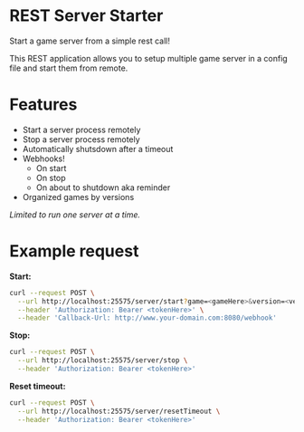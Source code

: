 # REST Server Starter

Start a game server from a simple rest call!

This REST application allows you to setup multiple game server in a config file and start them from remote.

# Features
- Start a server process remotely
- Stop a server process remotely
- Automatically shutsdown after a timeout
- Webhooks!
	- On start
	- On stop
	- On about to shutdown aka reminder
- Organized games by versions

*Limited to run one server at a time.*

# Example request

**Start:**
```bash
curl --request POST \
  --url http://localhost:25575/server/start?game=<gameHere>&version=<versionHere> \
  --header 'Authorization: Bearer <tokenHere>' \
  --header 'Callback-Url: http://www.your-domain.com:8080/webhook'
```

**Stop:**
```bash
curl --request POST \
  --url http://localhost:25575/server/stop \
  --header 'Authorization: Bearer <tokenHere>'
```

**Reset timeout:**
```bash
curl --request POST \
  --url http://localhost:25575/server/resetTimeout \
  --header 'Authorization: Bearer <tokenHere>'
```